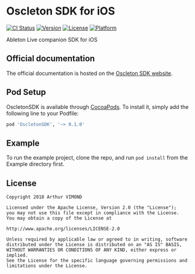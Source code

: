 # Oscleton SDK for iOS

[![CI Status](https://img.shields.io/travis/ArthurVimond/oscleton-ios-sdk.svg?style=flat)](https://travis-ci.org/ArthurVimond/oscleton-ios-sdk)
[![Version](https://img.shields.io/cocoapods/v/OscletonSDK.svg?style=flat)](https://cocoapods.org/pods/OscletonSDK)
[![License](https://img.shields.io/cocoapods/l/OscletonSDK.svg?style=flat)](https://cocoapods.org/pods/OscletonSDK)
[![Platform](https://img.shields.io/cocoapods/p/OscletonSDK.svg?style=flat)](https://cocoapods.org/pods/OscletonSDK)

Ableton Live companion SDK for iOS

## Official documentation

The official documentation is hosted on the [Oscleton SDK website](https://sdk.oscleton.com).

## Pod Setup

OscletonSDK is available through [CocoaPods](https://cocoapods.org). To install
it, simply add the following line to your Podfile:

```ruby
pod 'OscletonSDK', '~> 0.1.0'
```

## Example

To run the example project, clone the repo, and run `pod install` from the Example directory first.

## License

```
Copyright 2018 Arthur VIMOND

Licensed under the Apache License, Version 2.0 (the "License");
you may not use this file except in compliance with the License.
You may obtain a copy of the License at

http://www.apache.org/licenses/LICENSE-2.0

Unless required by applicable law or agreed to in writing, software
distributed under the License is distributed on an "AS IS" BASIS,
WITHOUT WARRANTIES OR CONDITIONS OF ANY KIND, either express or implied.
See the License for the specific language governing permissions and
limitations under the License.
```
